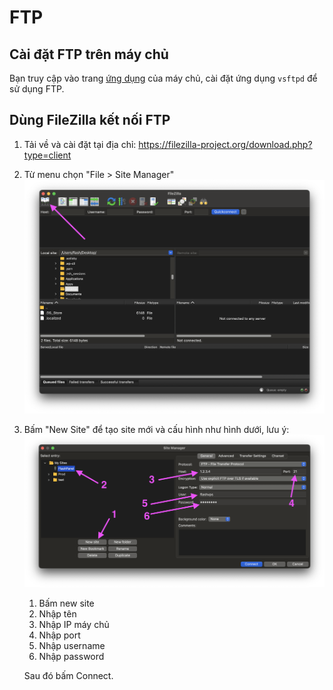 # FTP

## Cài đặt FTP trên máy chủ

Bạn truy cập vào trang [ứng dụng](./application.md) của máy chủ, cài đặt ứng dụng `vsftpd` để sử dụng FTP.

## Dùng FileZilla kết nối FTP

1. Tải về và cài đặt tại địa chỉ: https://filezilla-project.org/download.php?type=client
2. Từ menu chọn "File > Site Manager"
   ![](<../../images/docs/vi/server/ftp/Screenshot 2024-04-13 at 10.02.25.png>)
3. Bấm "New Site" để tạo site mới và cấu hình như hình dưới, lưu ý:
   ![](<../../images/docs/vi/server/ftp/Screenshot 2024-04-13 at 10.04.05.png>)

    1. Bấm new site
    2. Nhập tên
    3. Nhập IP máy chủ
    4. Nhập port
    5. Nhập username
    6. Nhập password

    Sau đó bấm Connect.
